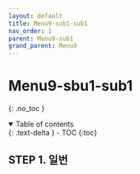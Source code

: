 ```yaml
---
layout: default
title: Menu9-sub1-sub1
nav_order: 1
parent: Menu9-sub1
grand_parent: Menu9
---
```


# Menu9-sbu1-sub1
{: .no_toc }

<details open markdown="block">
  <summary>
    Table of contents
  </summary>
  {: .text-delta }
- TOC
{:toc}
</details>
<!------------------------------------ STEP ------------------------------------>

## STEP 1. 일번